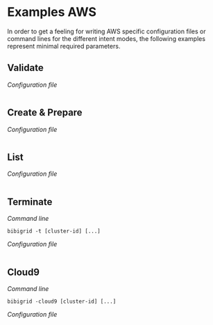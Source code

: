 # Examples AWS

In order to get a feeling for writing AWS specific configuration files or command lines for the different intent modes,
the following examples represent minimal required parameters.

## Validate
*Configuration file*
```

```

## Create & Prepare
*Configuration file*
```

```

## List
*Configuration file*
```

```

## Terminate
*Command line*
```
bibigrid -t [cluster-id] [...]
```

*Configuration file*
```

```

## Cloud9
*Command line*
```
bibigrid -cloud9 [cluster-id] [...]
```

*Configuration file*
```

```
